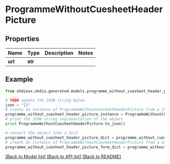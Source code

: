 # ProgrammeWithoutCuesheetHeaderPicture


## Properties

Name | Type | Description | Notes
------------ | ------------- | ------------- | -------------
**url** | **str** |  | 

## Example

```python
from ohdieux.ohdio.generated.models.programme_without_cuesheet_header_picture import ProgrammeWithoutCuesheetHeaderPicture

# TODO update the JSON string below
json = "{}"
# create an instance of ProgrammeWithoutCuesheetHeaderPicture from a JSON string
programme_without_cuesheet_header_picture_instance = ProgrammeWithoutCuesheetHeaderPicture.from_json(json)
# print the JSON string representation of the object
print ProgrammeWithoutCuesheetHeaderPicture.to_json()

# convert the object into a dict
programme_without_cuesheet_header_picture_dict = programme_without_cuesheet_header_picture_instance.to_dict()
# create an instance of ProgrammeWithoutCuesheetHeaderPicture from a dict
programme_without_cuesheet_header_picture_form_dict = programme_without_cuesheet_header_picture.from_dict(programme_without_cuesheet_header_picture_dict)
```
[[Back to Model list]](../README.md#documentation-for-models) [[Back to API list]](../README.md#documentation-for-api-endpoints) [[Back to README]](../README.md)


